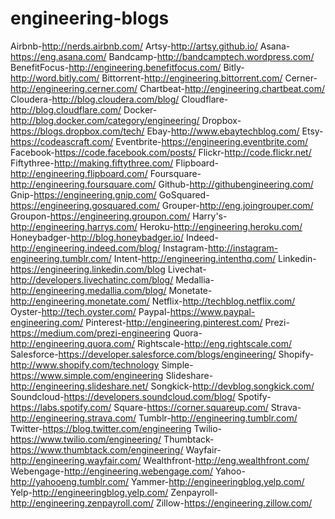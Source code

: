 # engineering-blogs

Airbnb-http://nerds.airbnb.com/
Artsy-http://artsy.github.io/
Asana-https://eng.asana.com/
Bandcamp-http://bandcamptech.wordpress.com/
BenefitFocus-http://engineering.benefitfocus.com/
Bitly-http://word.bitly.com/
Bittorrent-http://engineering.bittorrent.com/
Cerner-http://engineering.cerner.com/
Chartbeat-http://engineering.chartbeat.com/
Cloudera-http://blog.cloudera.com/blog/
Cloudflare-http://blog.cloudflare.com/
Docker-http://blog.docker.com/category/engineering/
Dropbox-https://blogs.dropbox.com/tech/
Ebay-http://www.ebaytechblog.com/
Etsy-https://codeascraft.com/
Eventbrite-https://engineering.eventbrite.com/
Facebook-https://code.facebook.com/posts/
Flickr-http://code.flickr.net/
Fiftythree-http://making.fiftythree.com/
Flipboard-http://engineering.flipboard.com/
Foursquare-http://engineering.foursquare.com/
Github-http://githubengineering.com/
Gnip-https://engineering.gnip.com/
GoSquared-https://engineering.gosquared.com/
Grouper-http://eng.joingrouper.com/
Groupon-https://engineering.groupon.com/
Harry's-http://engineering.harrys.com/
Heroku-http://engineering.heroku.com/
Honeybadger-http://blog.honeybadger.io/
Indeed-http://engineering.indeed.com/blog/
Instagram-http://instagram-engineering.tumblr.com/
Intent-http://engineering.intenthq.com/
Linkedin-https://engineering.linkedin.com/blog
Livechat-http://developers.livechatinc.com/blog/
Medallia-http://engineering.medallia.com/blog/
Monetate-http://engineering.monetate.com/
Netflix-http://techblog.netflix.com/
Oyster-http://tech.oyster.com/
Paypal-https://www.paypal-engineering.com/
Pinterest-http://engineering.pinterest.com/
Prezi-https://medium.com/prezi-engineering
Quora-http://engineering.quora.com/
Rightscale-http://eng.rightscale.com/
Salesforce-https://developer.salesforce.com/blogs/engineering/
Shopify-http://www.shopify.com/technology
Simple-https://www.simple.com/engineering
Slideshare-http://engineering.slideshare.net/
Songkick-http://devblog.songkick.com/
Soundcloud-https://developers.soundcloud.com/blog/
Spotify-https://labs.spotify.com/
Square-https://corner.squareup.com/
Strava-http://engineering.strava.com/
Tumblr-http://engineering.tumblr.com/
Twitter-https://blog.twitter.com/engineering
Twilio-https://www.twilio.com/engineering/
Thumbtack-https://www.thumbtack.com/engineering/
Wayfair-http://engineering.wayfair.com/
Wealthfront-http://eng.wealthfront.com/
Webengage-http://engineering.webengage.com/
Yahoo-http://yahooeng.tumblr.com/
Yammer-http://engineeringblog.yelp.com/
Yelp-http://engineeringblog.yelp.com/
Zenpayroll-http://engineering.zenpayroll.com/
Zillow-https://engineering.zillow.com/
